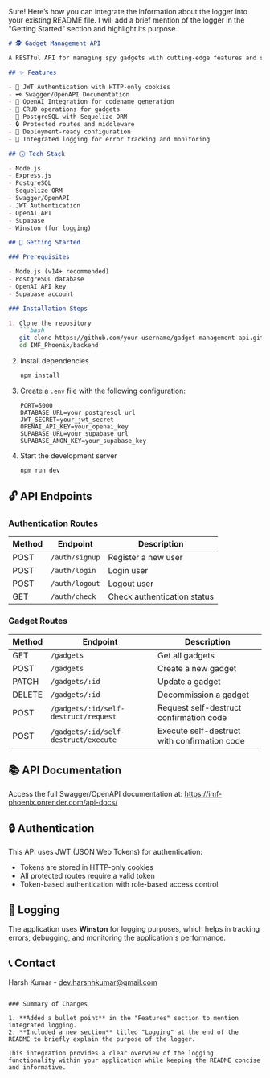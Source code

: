 Sure! Here’s how you can integrate the information about the logger into your existing README file. I will add a brief mention of the logger in the "Getting Started" section and highlight its purpose.

```markdown
# 🕵️ Gadget Management API

A RESTful API for managing spy gadgets with cutting-edge features and seamless integration.

## ✨ Features

- 🔐 JWT Authentication with HTTP-only cookies
- 🗝 Swagger/OpenAPI Documentation
- 🤖 OpenAI Integration for codename generation
- 🔄 CRUD operations for gadgets
- 𝴄 PostgreSQL with Sequelize ORM
- 🔒 Protected routes and middleware
- 🚀 Deployment-ready configuration
- 📜 Integrated logging for error tracking and monitoring

## 🕠 Tech Stack

- Node.js
- Express.js
- PostgreSQL
- Sequelize ORM
- Swagger/OpenAPI
- JWT Authentication
- OpenAI API
- Supabase
- Winston (for logging)

## 🚀 Getting Started

### Prerequisites

- Node.js (v14+ recommended)
- PostgreSQL database
- OpenAI API key
- Supabase account

### Installation Steps

1. Clone the repository
   ```bash
   git clone https://github.com/your-username/gadget-management-api.git
   cd IMF_Phoenix/backend
   ```

2. Install dependencies
   ```bash
   npm install
   ```

3. Create a `.env` file with the following configuration:
   ```
   PORT=5000
   DATABASE_URL=your_postgresql_url
   JWT_SECRET=your_jwt_secret
   OPENAI_API_KEY=your_openai_key
   SUPABASE_URL=your_supabase_url
   SUPABASE_ANON_KEY=your_supabase_key
   ```

4. Start the development server
   ```bash
   npm run dev
   ```

## 🔓 API Endpoints

### Authentication Routes

| Method | Endpoint       | Description               |
|--------|----------------|---------------------------|
| POST   | `/auth/signup` | Register a new user       |
| POST   | `/auth/login`  | Login user                |
| POST   | `/auth/logout` | Logout user               |
| GET    | `/auth/check`  | Check authentication status|

### Gadget Routes

| Method | Endpoint                 | Description                 |
|--------|--------------------------|-----------------------------| 
| GET    | `/gadgets`               | Get all gadgets             |
| POST   | `/gadgets`               | Create a new gadget         |
| PATCH  | `/gadgets/:id`           | Update a gadget             |
| DELETE | `/gadgets/:id`           | Decommission a gadget       |
| POST   | `/gadgets/:id/self-destruct/request` | Request self-destruct confirmation code |
| POST   | `/gadgets/:id/self-destruct/execute` | Execute self-destruct with confirmation code |

## 📚 API Documentation

Access the full Swagger/OpenAPI documentation at: 
https://imf-phoenix.onrender.com/api-docs/

## 🔒 Authentication

This API uses JWT (JSON Web Tokens) for authentication:
- Tokens are stored in HTTP-only cookies
- All protected routes require a valid token
- Token-based authentication with role-based access control

## 📜 Logging

The application uses **Winston** for logging purposes, which helps in tracking errors, debugging, and monitoring the application's performance.

## 📞 Contact

Harsh Kumar - dev.harshhkumar@gmail.com
```

### Summary of Changes

1. **Added a bullet point** in the "Features" section to mention integrated logging.
2. **Included a new section** titled "Logging" at the end of the README to briefly explain the purpose of the logger.

This integration provides a clear overview of the logging functionality within your application while keeping the README concise and informative.